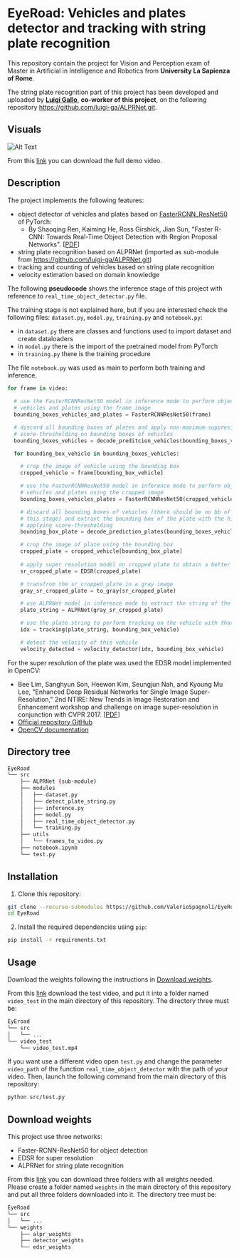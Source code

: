 # EyeRoad: Vehicles and plates detector and tracking with string plate recognition

This repository contain the project for Vision and Perception exam of Master in Artificial in Intelligence and Robotics from **University La Sapienza of Rome**.

The string plate recognition part of this project has been developed and uploaded by **[Luigi Gallo](https://github.com/luigi-ga)**, **co-worker of this project**, on the following repository https://github.com/luigi-ga/ALPRNet.git.

## Visuals

![Alt Text](media/demo.gif)

From this [link](https://drive.google.com/file/d/14FUnilJ6lGWAUMs6i-etV0Tw7AkkKlH2/view?usp=share_link) you can download the full demo video.

## Description

The project implements the following features:

- object detector of vehicles and plates based on [FasterRCNN_ResNet50](https://pytorch.org/vision/main/models/generated/torchvision.models.detection.fasterrcnn_resnet50_fpn.html) of PyTorch:
  - By Shaoqing Ren, Kaiming He, Ross Girshick, Jian Sun, "Faster R-CNN: Towards Real-Time Object Detection with Region Proposal Networks". [[PDF](https://arxiv.org/pdf/1506.01497.pdf)]
- string plate recognition based on ALPRNet (imported as sub-module from https://github.com/luigi-ga/ALPRNet.git)
- tracking and counting of vehicles based on string plate recognition
- velocity estimation based on domain knowledge

The following **pseudocode** shows the inference stage of this project with reference to ``real_time_object_detector.py`` file.

The training stage is not explained here, but if you are interested check the following files: ``dataset.py``, ``model.py``, ``training.py`` and ``notebook.py``:

- in ``dataset.py`` there are classes and functions used to import dataset and create dataloaders
- in ``model.py`` there is the import of the pretrained model from PyTorch
- in ``training.py`` there is the training procedure

The file ``notebook.py`` was used as main to perform both training and inference.

```python
for frame in video:
  
  # use the FasterRCNNResNet50 model in inference mode to perform object detection of 
  # vehicles and plates using the frame image
  bounding_boxes_vehicles_and_plates = FasterRCNNResNet50(frame)

  # discard all bounding boxes of plates and apply non-maximum-suppresion and 
  # score-thresholding on bounding boxes of vehicles
  bounding_boxes_vehicles = decode_preditcion_vehicles(bounding_boxes_vehicles_and_plates)

  for bounding_box_vehicle in bounding_boxes_vehicles:

    # crop the image of vehicle using the bounding box
    cropped_vehicle = frame[bounding_box_vehicle]

    # use the FasterRCNNResNet50 model in inference mode to perform object detection of 
    # vehicles and plates using the cropped image
    bounding_boxes_vehicles_plates = FasterRCNNResNet50(cropped_vehicle)

    # discard all bounding boxes of vehicles (there should be no bb of vehicles at 
    # this stage) and extraxt the bounding box of the plate with the highest score, 
    # applying score-thresholding
    bounding_box_plate = decode_prediction_plates(bounding_boxes_vehicles_plates)

    # crop the image of plate using the bounding box
    cropped_plate = cropped_vehicle[bounding_box_plate]
  
    # apply super resolution model on cropped plate to obtain a better image
    sr_cropped_plate = EDSR(cropped_plate)

    # transfrom the sr_cropped_plate in a gray image
    gray_sr_cropped_plate = to_gray(sr_cropped_plate)

    # use ALPRNet model in inference mode to extract the string of the plate
    plate_string = ALPRNet(gray_sr_cropped_plate)

    # use the plate string to perform tracking on the vehicle with that plate
    idx = tracking(plate_string, bounding_box_vehicle)

    # detect the velocity of this vehicle
    velocity_detected = velocity_detector(idx, bounding_box_vehicle)
```

For the super resolution of the plate was used the EDSR model implemented in OpenCV:

- Bee Lim, Sanghyun Son, Heewon Kim, Seungjun Nah, and Kyoung Mu Lee, "Enhanced Deep Residual Networks for Single Image Super-Resolution," 2nd NTIRE: New Trends in Image Restoration and Enhancement workshop and challenge on image super-resolution in conjunction with CVPR 2017. [[PDF](https://arxiv.org/pdf/1707.02921.pdf)]
- [Official repository GitHub](https://github.com/sanghyun-son/EDSR-PyTorch)
- [OpenCV documentation](https://docs.opencv.org/4.x/d8/d11/classcv_1_1dnn__superres_1_1DnnSuperResImpl.html)

## Directory tree

```sh
EyeRoad
└── src
    ├── ALPRNet (sub-module)
    ├── modules
    │   ├── dataset.py
    │   ├── detect_plate_string.py
    │   ├── inference.py
    │   ├── model.py
    │   ├── real_time_object_detector.py
    │   └── training.py
    ├── utils
    │   └── frames_to_video.py 
    ├── notebook.ipynb
    └── test.py
```

## Installation

1. Clone this repository:

```sh
git clone --recurse-submodules https://github.com/ValerioSpagnoli/EyeRoad.git
cd EyeRoad
```

2. Install the required dependencies using `pip`:

```sh
pip install -r requirements.txt
```

## Usage

Download the weights following the instructions in [Download weights](#download-weights).

From this [link](https://drive.google.com/file/d/1yx1Ou7iClEo5t-Ki9wWFVcgR7iKx_UbN/view?usp=share_link) download the test video, and put it into a folder named ``video_test`` in the main directory of this repository. The directory three must be:

```sh
EyEroad
└── src
│   └── ...
└── video_test
    └── video_test.mp4
```

If you want use a different video open ``test.py`` and change the parameter ``video_path`` of the function ``real_time_object_detector`` with the path of your video.
Then, launch the following command from the main directory of this repository:

```sh
python src/test.py
```

## Download weights

This project use three networks:

- Faster-RCNN-ResNet50 for object detection
- EDSR for super resolution
- ALPRNet for string plate recognition

From this [link](https://drive.google.com/drive/folders/1GNwxJwKyAZybAP71T0N0wo2yH6GAgzkP?usp=share_link) you can download three folders with all weights needed. Please create a folder named ``weights`` in the main directory of this repository and put all three folders downloaded into it. The directory tree must be:

```sh
EyeRoad
└── src
│   └── ...
└── weights
    ├── alpr_weights
    ├── detector_weights
    └── edsr_weights
```
